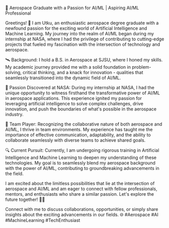 🚀 Aerospace Graduate with a Passion for AI/ML | Aspiring AI/ML Professional

Greetings! 👋 I am Utku, an enthusiastic aerospace degree graduate with a newfound passion for the exciting world of Artificial Intelligence and Machine Learning. My journey into the realm of AI/ML began during my internship at NASA, where I had the privilege of contributing to cutting-edge projects that fueled my fascination with the intersection of technology and aerospace.

🛰️ Background:
I hold a B.S. in Aerospace at SJSU, where I honed my skills. My academic journey provided me with a solid foundation in problem-solving, critical thinking, and a knack for innovation - qualities that seamlessly transitioned into the dynamic field of AI/ML.

🤖 Passion Discovered at NASA:
During my internship at NASA, I had the unique opportunity to witness firsthand the transformative power of AI/ML in aerospace applications. This experience ignited my passion for leveraging artificial intelligence to solve complex challenges, drive innovation, and push the boundaries of what's possible in the aerospace industry.

🤝 Team Player:
Recognizing the collaborative nature of both aerospace and AI/ML, I thrive in team environments. My experience has taught me the importance of effective communication, adaptability, and the ability to collaborate seamlessly with diverse teams to achieve shared goals.

🔍 Current Pursuit:
Currently, I am undergoing rigorous training in Artificial Intelligence and Machine Learning to deepen my understanding of these technologies. My goal is to seamlessly blend my aerospace background with the power of AI/ML, contributing to groundbreaking advancements in the field.

I am excited about the limitless possibilities that lie at the intersection of aerospace and AI/ML and am eager to connect with fellow professionals, mentors, and enthusiasts who share a similar passion. Let's explore the future together! 🚀✨

Connect with me to discuss collaborations, opportunities, or simply share insights about the exciting advancements in our fields. 🌐 #Aerospace #AI #MachineLearning #TechEnthusiast
